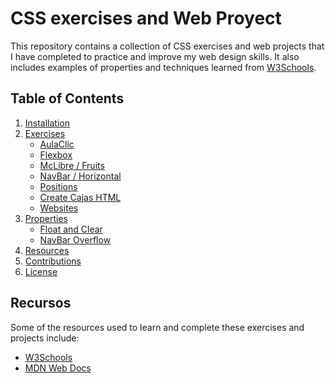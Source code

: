 # CSS exercises and Web Proyect

This repository contains a collection of CSS exercises and web projects that I have completed to practice and improve my web design skills. 
It also includes examples of properties and techniques learned from [W3Schools](https://www.w3schools.com/).

## Table of Contents

1. [Installation](#installation)
2. [Exercises](#exercises)
    - [AulaClic](#aulaclic)
    - [Flexbox](#flexbox)
    - [McLibre / Fruits](#mclibre--fruits)
    - [NavBar / Horizontal](#navbar--horizontal)
    - [Positions](#positions)
    - [Create Cajas HTML](#create-cajas-html)
    - [Websites](#websites)
3. [Properties](#properties)
    - [Float and Clear](#float-and-clear)
    - [NavBar Overflow](#navbar-overflow)
4. [Resources](#resources)
5. [Contributions](#contributions)
6. [License](#license)

## Recursos

Some of the resources used to learn and complete these exercises and projects include:

- [W3Schools](https://www.w3schools.com/)
- [MDN Web Docs](https://developer.mozilla.org/)
